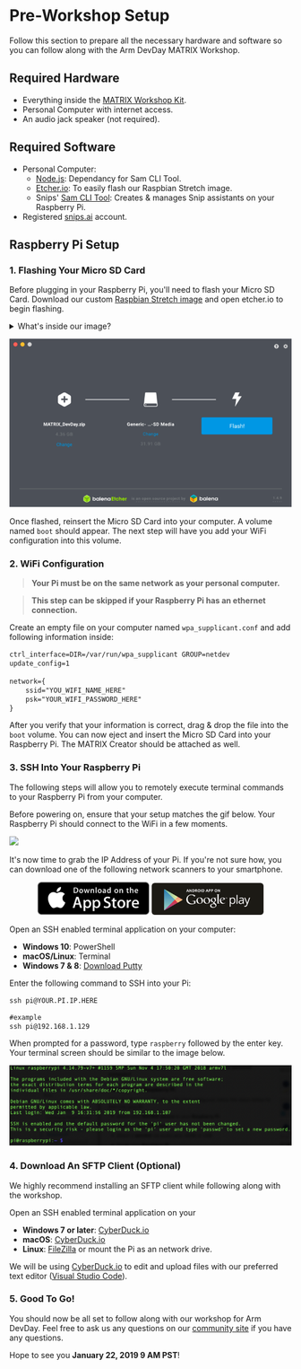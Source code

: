 # Pre-Workshop Setup
Follow this section to prepare all the necessary hardware and software so you can follow along with the Arm DevDay MATRIX Workshop.

## Required Hardware
- Everything inside the [MATRIX Workshop Kit](https://events.hackster.io/armdevday#page-block-00wo26qig3709lbmb85p63whfr).
- Personal Computer with internet access.
- An audio jack speaker (not required).

## Required Software
- Personal Computer:
  - [Node.js](https://nodejs.org/en/): Dependancy for Sam CLI Tool.
  - [Etcher.io](https://www.balena.io/etcher/): To easily flash our Raspbian Stretch image.
  - Snips' [Sam CLI Tool](https://snips.gitbook.io/getting-started/installation): Creates & manages Snip assistants on your Raspberry Pi.
- Registered [snips.ai](https://snips.ai/) account.

## Raspberry Pi Setup

### 1. Flashing Your Micro SD Card
Before plugging in your Raspberry Pi, you'll need to flash your Micro SD Card. Download our custom [Raspbian Stretch image](https://events.hackster.io/armdevday#page-block-00wo26qig3709lbmb85p63whfr) and open etcher.io to begin flashing.

<details>
<summary>
What's inside our image?
</summary>

Aside from the following dependancies, our image is a slimmed down Raspbian Stretch (Desktop). These dependancies are listed here, if you wish to replicate this in another setup.
- [MATRIX Core](https://matrix-io.github.io/matrix-documentation/matrix-core/getting-started/core-installation/)
- [MATRIX Kernel Modules](https://matrix-io.github.io/matrix-documentation/matrix-creator/resources/microphone/#usage)
- [Snips](https://www.hackster.io/matrix-labs/matrix-voice-and-matrix-creator-running-snips-ai-b48344)
</details>

![](images/etcher_flashing.png)

Once flashed, reinsert the Micro SD Card into your computer. A volume named `boot` should appear. The next step will have you add your WiFi configuration into this volume.

### 2. WiFi Configuration
>**Your Pi must be on the same network as your personal computer.**

>**This step can be skipped if your Raspberry Pi has an ethernet connection.**

Create an empty file on your computer named `wpa_supplicant.conf` and add following information inside:
```
ctrl_interface=DIR=/var/run/wpa_supplicant GROUP=netdev
update_config=1

network={
    ssid="YOU_WIFI_NAME_HERE"
    psk="YOUR_WIFI_PASSWORD_HERE"
}
```

After you verify that your information is correct, drag & drop the file into the `boot` volume. You can now eject and insert the Micro SD Card into your Raspberry Pi. The MATRIX Creator should be attached as well.

### 3. SSH Into Your Raspberry Pi
The following steps will allow you to remotely execute terminal commands to your Raspberry Pi from your computer.

Before powering on, ensure that your setup matches the gif below. Your Raspberry Pi should connect to the WiFi in a few moments. 

![](images/device_setup.gif)

It's now time to grab the IP Address of your Pi. If you're not sure how, you can download one of the following network scanners to your smartphone.

<div align="center">
<a href="https://itunes.apple.com/us/app/inet-network-scanner/id340793353?mt=8"><img width="200" src="images/ios_logo.png"/></a>
<a href="https://play.google.com/store/apps/details?id=com.overlook.android.fing&hl=en"><img width="200" src="images/google_play_logo.png"/></a>
</div>

Open an SSH enabled terminal application on your computer:
- **Windows 10**: PowerShell
- **macOS/Linux**: Terminal
- **Windows 7 & 8**: [Download Putty](https://www.putty.org/)

Enter the following command to SSH into your Pi:
```
ssh pi@YOUR.PI.IP.HERE
```
```
#example
ssh pi@192.168.1.129
```

When prompted for a password, type `raspberry` followed by the enter key. Your terminal screen should be similar to the image below.

<img width=700 src="images/pi_login_screen.png" />

### 4. Download An SFTP Client (Optional)
We highly recommend installing an SFTP client while following along with the workshop. 

Open an SSH enabled terminal application on your 
- **Windows 7 or later**: [CyberDuck.io](https://cyberduck.io/)
- **macOS**: [CyberDuck.io](https://cyberduck.io/)
- **Linux**: [FileZilla](https://filezilla-project.org/) or mount the Pi as an network drive.

We will be using [CyberDuck.io](https://cyberduck.io/) to edit and upload files with our preferred text editor ([Visual Studio Code](https://code.visualstudio.com/)).

### 5. Good To Go!
You should now be all set to follow along with our workshop for Arm DevDay. Feel free to ask us any questions on our [community site](https://community.matrix.one/) if you have any questions.

Hope to see you **January 22, 2019 9 AM PST**!
